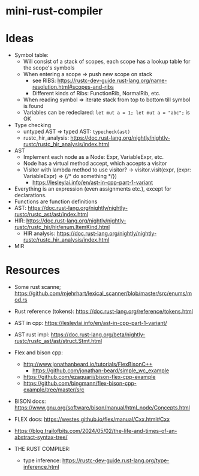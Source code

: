 # mini-rust-compiler
# Ideas
- Symbol table:
  - Will consist of a stack of scopes, each scope has a lookup table for the scope's symbols
  - When entering a scope => push new scope on stack
    - see RIBS: https://rustc-dev-guide.rust-lang.org/name-resolution.html#scopes-and-ribs
    - Different kinds of Ribs: FunctionRib, NormalRib, etc.
  - When reading symbol => iterate stack from top to bottom till symbol is found
  - Variables can be redeclared: `let mut a = 1; let mut a = "abc";` is OK
- Type checking
  - untyped AST => typed AST: `typecheck(ast)`
  - rustc_hir_analysis: https://doc.rust-lang.org/nightly/nightly-rustc/rustc_hir_analysis/index.html
- AST
  - Implement each node as a Node: Expr, VariableExpr, etc.
  - Node has a virtual method accept, which accepts a visitor
  - Visitor with lambda method to use visitor?
    -> visitor.visit(expr, (expr: VariableExpr) => {/* do something */})
    - https://lesleylai.info/en/ast-in-cpp-part-1-variant
- Everything is an expression (even assignments etc.), except for declarations.
- Functions are function definitions
- AST: https://doc.rust-lang.org/nightly/nightly-rustc/rustc_ast/ast/index.html
- HIR: https://doc.rust-lang.org/nightly/nightly-rustc/rustc_hir/hir/enum.ItemKind.html
  - HIR analysis: https://doc.rust-lang.org/nightly/nightly-rustc/rustc_hir_analysis/index.html
- MIR


# Resources
- Some rust scanne; https://github.com/mjehrhart/lexical_scanner/blob/master/src/enums/mod.rs
- Rust reference (tokens): https://doc.rust-lang.org/reference/tokens.html
- AST in cpp: https://lesleylai.info/en/ast-in-cpp-part-1-variant/
- AST rust impl: https://doc.rust-lang.org/beta/nightly-rustc/rustc_ast/ast/struct.Stmt.html
- Flex and bison cpp:
  - http://www.jonathanbeard.io/tutorials/FlexBisonC++
    - https://github.com/jonathan-beard/simple_wc_example
  - https://github.com/ezaquarii/bison-flex-cpp-example
  - https://github.com/bingmann/flex-bison-cpp-example/tree/master/src
- BISON docs: https://www.gnu.org/software/bison/manual/html_node/Concepts.html
- FLEX docs: https://westes.github.io/flex/manual/Cxx.html#Cxx
- https://blog.trailofbits.com/2024/05/02/the-life-and-times-of-an-abstract-syntax-tree/

- THE RUST COMPILER:
  - type inference: https://rustc-dev-guide.rust-lang.org/type-inference.html
